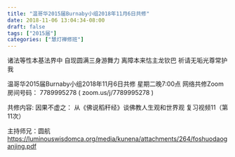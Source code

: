 ```yaml
---
title: "温哥华2015届Burnaby小组2018年11月6日共修"
date: 2018-11-06 13:04:34-08:00
draft: false
tags: ["2015届"]
categories: ["慧灯禅修班"]
---
```

诸法等性本基法界中 自现圆满三身游舞力
离障本来怙主龙钦巴 祈请无垢光尊常护我

温哥华2015届Burnaby小组2018年11月6日共修
星期二晚7:00点
网络共修Zoom房间号码： 7789995278 ( zoom.us/j/7789995278 )

共修内容:
因果不虚之：
从《佛说稻秆经》谈佛教人生观和世界观 复习视频11（第11次）

主持师兄：圆航
  https://luminouswisdomca.org/media/kunena/attachments/264/foshuodaoganjing.pdf
